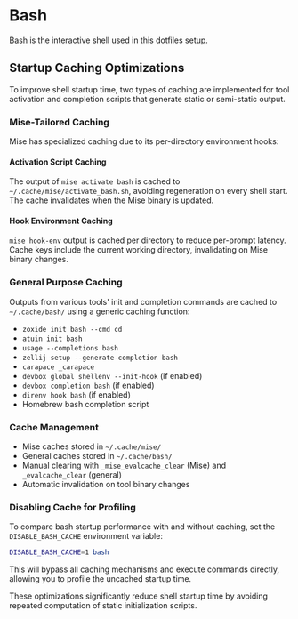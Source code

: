 # Bash

[Bash](https://www.gnu.org/software/bash/) is the interactive shell used in this dotfiles setup.

## Startup Caching Optimizations

To improve shell startup time, two types of caching are implemented for tool activation and completion scripts that generate static or semi-static output.

### Mise-Tailored Caching

Mise has specialized caching due to its per-directory environment hooks:

#### Activation Script Caching

The output of `mise activate bash` is cached to `~/.cache/mise/activate_bash.sh`, avoiding regeneration on every shell start. The cache invalidates when the Mise binary is updated.

#### Hook Environment Caching

`mise hook-env` output is cached per directory to reduce per-prompt latency. Cache keys include the current working directory, invalidating on Mise binary changes.

### General Purpose Caching

Outputs from various tools' init and completion commands are cached to `~/.cache/bash/` using a generic caching function:

- `zoxide init bash --cmd cd`
- `atuin init bash`
- `usage --completions bash`
- `zellij setup --generate-completion bash`
- `carapace _carapace`
- `devbox global shellenv --init-hook` (if enabled)
- `devbox completion bash` (if enabled)
- `direnv hook bash` (if enabled)
- Homebrew bash completion script

### Cache Management

- Mise caches stored in `~/.cache/mise/`
- General caches stored in `~/.cache/bash/`
- Manual clearing with `_mise_evalcache_clear` (Mise) and `_evalcache_clear` (general)
- Automatic invalidation on tool binary changes

### Disabling Cache for Profiling

To compare bash startup performance with and without caching, set the `DISABLE_BASH_CACHE` environment variable:

```bash
DISABLE_BASH_CACHE=1 bash
```

This will bypass all caching mechanisms and execute commands directly, allowing you to profile the uncached startup time.

These optimizations significantly reduce shell startup time by avoiding repeated computation of static initialization scripts.
